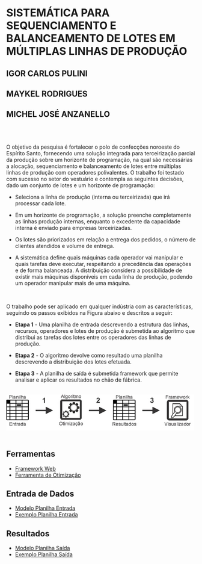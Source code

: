# SISTEMÁTICA PARA SEQUENCIAMENTO E BALANCEAMENTO DE LOTES EM MÚLTIPLAS LINHAS DE PRODUÇÃO

## IGOR CARLOS PULINI
## MAYKEL RODRIGUES
## MICHEL JOSÉ ANZANELLO

<br />

<br />O objetivo da pesquisa é fortalecer o polo de confecções noroeste do Espírito Santo, fornecendo uma solução integrada para terceirização parcial da produção sobre um horizonte de programação, na qual são necessárias a alocação, sequenciamento e balanceamento de lotes entre múltiplas linhas de produção com operadores polivalentes. O trabalho foi testado com sucesso no setor do vestuário e contempla as seguintes decisões, dado um conjunto de lotes e um horizonte de programação:<br />
  
  + Seleciona a linha de produção (interna ou terceirizada) que irá processar cada lote. 
  
  + Em um horizonte de programação, a solução preenche completamente as linhas produção internas, enquanto o excedente da capacidade       interna é enviado para empresas terceirizadas.
 
  +	Os lotes são priorizados em relação a entrega dos pedidos, o número de clientes atendidos e volume de entrega.

  +	A sistemática define quais máquinas cada operador vai manipular e quais tarefas deve executar, respeitando a precedência das      operações e de forma balanceada. A distribuição considera a possibilidade de existir mais máquinas disponíveis em cada linha de produção, podendo um operador manipular mais de uma máquina.
<br />

O trabalho pode ser aplicado em qualquer indústria com as características, seguindo os passos exibidos na Figura abaixo e descritos a seguir:

+ **Etapa 1** - Uma planilha de entrada descrevendo a estrutura das linhas, recursos, operadores e lotes de produção é submetida ao algoritmo que distribui as tarefas dos lotes entre os operadores das linhas de produção.

+ **Etapa 2** - O algoritmo devolve como resultado uma planilha descrevendo a distribuição dos lotes efetuada. 

+ **Etapa 3** - A planilha de saída é submetida framework que permite analisar e aplicar os resultados no chão de fábrica. 
<br/><br/>

![Passos para Utilização](/FIGURA1.png)
<br/><br/>
## Ferramentas
* [Framework Web](https://igorcarlospulini.github.io/dist) 
* [Ferramenta de Otimização](https://www.dropbox.com/s/47i1xeaqjzj0xrd/NSGA.zip?dl=0)



## Entrada de Dados 
* [Modelo Planilha Entrada](https://www.dropbox.com/s/o6vdqhi9obwdmes/Modelo%20Arquivo%20de%20Entrada.xlsx?dl=0)
* [Exemplo Planilha Entrada](https://www.dropbox.com/s/54ufpamgxg3x4ai/Exemplo%20Planilha%20Entrada.xls?dl=0)


## Resultados 
* [Modelo Planilha Saída](https://www.dropbox.com/s/eo9cwg8ezfi3jy5/Modelo%20Arquivo%20Sa%C3%ADda.xlsx?dl=0)
* [Exemplo Planilha Saída](https://www.dropbox.com/s/4gt932czzb7ie7r/Exemplo%20Planilha%20Saida.xls?dl=0)



